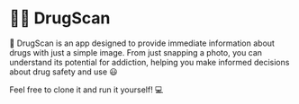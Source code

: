 # 💊📸 DrugScan

📝 DrugScan is an app designed to provide immediate information about drugs with just a simple image. From just snapping a photo, you can understand its potential for addiction, helping you make informed decisions about drug safety and use 😃

Feel free to clone it and run it yourself! 💻